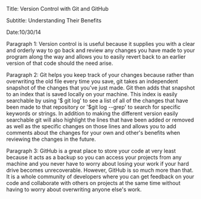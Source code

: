 Title: Version Control with Git and GitHub

Subtitle: Understanding Their Benefits

Date:10/30/14

Paragraph 1: Version control is is useful because it supplies you with a clear and orderly way to go back and review any changes you have made to your program along the way and allows you to easily revert back to an earlier version of that code should the need arise.

Paragraph 2: Git helps you keep track of your changes because rather than overwriting the old file every time you save, git takes an independent snapshot of the changes that you've just made. Git then adds that snapshot to an index that is saved locally on your machine. This index is easily searchable by using '$ git log' to see a list of all of the changes that have been made to that repository or '$git log --grep' to search for specific keywords or strings. In addition to making the different version easily searchable git will also highlight the lines that have been added or removed as well as the specific changes on those lines and allows you to add comments about the changes for your own and other's benefits when reviewing the changes in the future. 

Paragraph 3: GitHub is a great place to store your code at very least because it acts as a backup so you can access your projects from any machine and you never have to worry about losing your work if your hard drive becomes unrecoverable. However, GitHub is so much more than that. It is a whole community of developers where you can get feedback on your code and collaborate with others on projects at the same time without having to worry about overwriting anyone else's work. 
